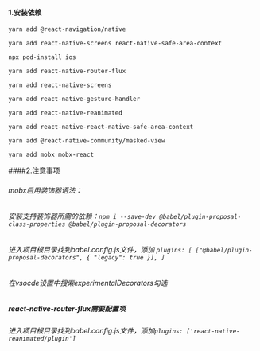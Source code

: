 
#### 1.安装依赖

`yarn add @react-navigation/native`

`yarn add react-native-screens react-native-safe-area-context`

`npx pod-install ios`

`yarn add react-native-router-flux`

`yarn add react-native-screens`

`yarn add react-native-gesture-handler`

`yarn add react-native-reanimated`

`yarn add react-native-react-native-safe-area-context`

`yarn add @react-native-community/masked-view`

`yarn add mobx mobx-react`



####2.注意事项

###### mobx启用装饰器语法：

###### 安装支持装饰器所需的依赖：`npm i --save-dev @babel/plugin-proposal-class-properties @babel/plugin-proposal-decorators`



###### 进入项目根目录找到babel.config.js文件，添加 `plugins: [ ["@babel/plugin-proposal-decorators", { "legacy": true }], ]`



###### 在vsocde设置中搜索experimentalDecorators勾选



##### react-native-router-flux需要配置项

###### 进入项目根目录找到babel.config.js文件，添加`plugins: ['react-native-reanimated/plugin']`











